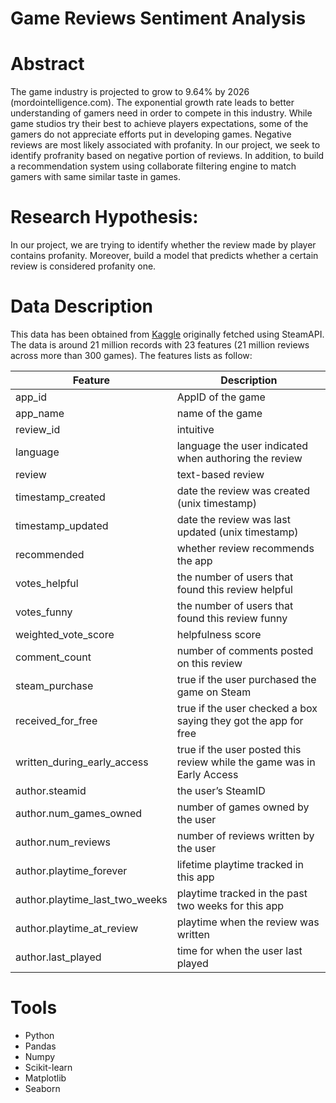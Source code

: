 # Game Reviews Sentiment Analysis

# Abstract
The game industry is projected to grow to 9.64% by 2026 (mordointelligence.com). The exponential growth rate leads to better understanding of gamers need in order to compete in this industry. While game studios try their best to achieve players expectations, some of the gamers do not appreciate efforts put in developing games. Negative reviews are most likely associated with profanity. In our project, we seek to identify profranity based on negative portion of reviews. In addition, to build a recommendation system using collaborate filtering engine to match gamers with same similar taste in games.

# Research Hypothesis:
In our project, we are trying to identify whether the review made by player contains profanity. Moreover, build a model that predicts whether a certain review is considered profanity one.

# Data Description
This data has been obtained from [Kaggle](https://www.kaggle.com/najzeko/steam-reviews-2021) originally fetched using SteamAPI. The data is around 21 million records with 23 features (21 million reviews across more than 300 games). The features lists as follow:

|Feature                       |Description|
|------------------------------|-----------|
|app_id                        | AppID of the game|
|app_name                      | name of the game|
|review_id                     | intuitive  |
|language                      | language the user indicated when authoring the review|
|review                        | text-based review|
|timestamp_created             | date the review was created (unix timestamp)|
|timestamp_updated             | date the review was last updated (unix timestamp)|
|recommended                   | whether review recommends the app|
|votes_helpful                 |  the number of users that found this review helpful|
|votes_funny                   |  the number of users that found this review funny|
|weighted_vote_score           |  helpfulness score|
|comment_count                 | number of comments posted on this review|
|steam_purchase                | true if the user purchased the game on Steam|
|received_for_free             | true if the user checked a box saying they got the app for free|
|written_during_early_access   | true if the user posted this review while the game was in Early Access|
|author.steamid                | the user’s SteamID|
|author.num_games_owned        | number of games owned by the user|
|author.num_reviews            | number of reviews written by the user|
|author.playtime_forever       | lifetime playtime tracked in this app|
|author.playtime_last_two_weeks| playtime tracked in the past two weeks for this app |
|author.playtime_at_review     | playtime when the review was written|
|author.last_played            | time for when the user last played|


# Tools
* Python
* Pandas
* Numpy
* Scikit-learn 
* Matplotlib
* Seaborn
